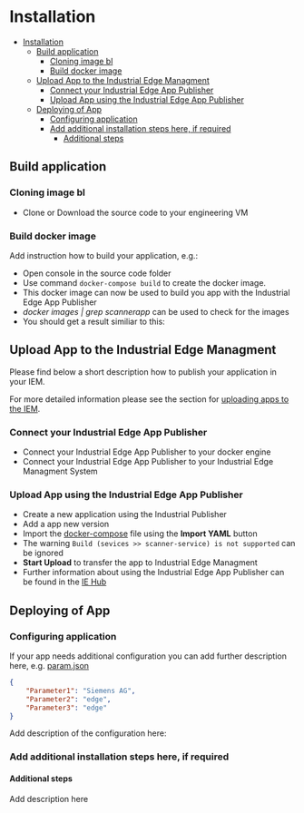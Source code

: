 # Installation

- [Installation](#installation)
  - [Build application](#build-application)
    - [Cloning image bl](#cloning-image-bl)
    - [Build docker image](#build-docker-image)
  - [Upload  App to the Industrial Edge Managment](#upload--app-to-the-industrial-edge-managment)
    - [Connect your Industrial Edge App Publisher](#connect-your-industrial-edge-app-publisher)
    - [Upload  App using the Industrial Edge App Publisher](#upload--app-using-the-industrial-edge-app-publisher)
  - [Deploying of App](#deploying-of-app)
    - [Configuring application](#configuring-application)
    - [Add additional installation steps here, if required](#add-additional-installation-steps-here-if-required)
      - [Additional steps](#additional-steps)
  
## Build application

### Cloning image bl

- Clone or Download the source code to your engineering VM

### Build docker image

Add instruction how to build your application, e.g.:

- Open console in the source code folder
- Use command `docker-compose build` to create the docker image.
- This docker image can now be used to build you app with the Industrial Edge App Publisher
- *docker images | grep scannerapp* can be used to check for the images
- You should get a result similiar to this:

## Upload  App to the Industrial Edge Managment

Please find below a short description how to publish your application in your IEM.

For more detailed information please see the section for [uploading apps to the IEM](https://github.com/industrial-edge/upload-app-to-iem).

### Connect your Industrial Edge App Publisher

- Connect your Industrial Edge App Publisher to your docker engine
- Connect your Industrial Edge App Publisher to your Industrial Edge Managment System

### Upload  App using the Industrial Edge App Publisher

- Create a new application using the Industrial Publisher
- Add a app new version
- Import the [docker-compose](../docker-compose.yml) file using the **Import YAML** button
- The warning `Build (sevices >> scanner-service) is not supported` can be ignored
- **Start Upload** to transfer the app to Industrial Edge Managment
- Further information about using the Industrial Edge App Publisher can be found in the [IE Hub](https://iehub.eu1.edge.siemens.cloud/documents/appPublisher/en/start.html)

## Deploying of App

### Configuring application

If your app needs additional configuration you can add further description here, e.g. [param.json](../cfg-data/param.json)

```json
{
    "Parameter1": "Siemens AG",
    "Parameter2": "edge",
    "Parameter3": "edge"
}
```

Add description of the configuration here:

### Add additional installation steps here, if required

#### Additional steps

Add description here
